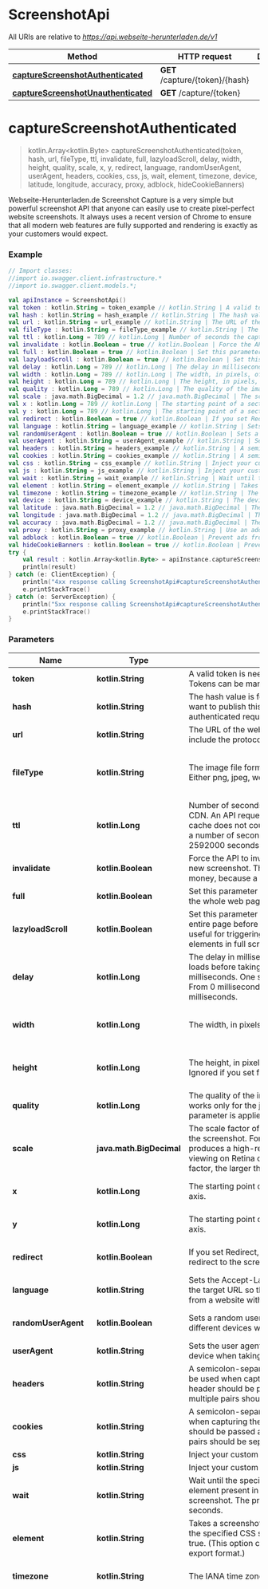 # ScreenshotApi

All URIs are relative to *https://api.webseite-herunterladen.de/v1*

Method | HTTP request | Description
------------- | ------------- | -------------
[**captureScreenshotAuthenticated**](ScreenshotApi.md#captureScreenshotAuthenticated) | **GET** /capture/{token}/{hash} | 
[**captureScreenshotUnauthenticated**](ScreenshotApi.md#captureScreenshotUnauthenticated) | **GET** /capture/{token} | 

<a name="captureScreenshotAuthenticated"></a>
# **captureScreenshotAuthenticated**
> kotlin.Array&lt;kotlin.Byte&gt; captureScreenshotAuthenticated(token, hash, url, fileType, ttl, invalidate, full, lazyloadScroll, delay, width, height, quality, scale, x, y, redirect, language, randomUserAgent, userAgent, headers, cookies, css, js, wait, element, timezone, device, latitude, longitude, accuracy, proxy, adblock, hideCookieBanners)



Webseite-Herunterladen.de Screenshot Capture is a very simple but powerful screenshot API that anyone can easily use to create pixel-perfect website screenshots. It always uses a recent version of Chrome to ensure that all modern web features are fully supported and rendering is exactly as your customers would expect.

### Example
```kotlin
// Import classes:
//import io.swagger.client.infrastructure.*
//import io.swagger.client.models.*;

val apiInstance = ScreenshotApi()
val token : kotlin.String = token_example // kotlin.String | A valid token is needed to make paid API calls. Tokens can be managed from your account.
val hash : kotlin.String = hash_example // kotlin.String | The hash value is for authenticated requests. If you want to publish this URL, you should use the authenticated requests.
val url : kotlin.String = url_example // kotlin.String | The URL of the website you want to capture. Please include the protocol (http:// or https://).
val fileType : kotlin.String = fileType_example // kotlin.String | The image file format of the captured screenshot. Either png, jpeg, webp or PDF with 72 dpi.
val ttl : kotlin.Long = 789 // kotlin.Long | Number of seconds the capture file is cached by our CDN. An API request that is loaded through the cache does not count as a paid request. You can set a number of seconds from 0 seconds up to 2592000 seconds. This is a maximum of 30 days.
val invalidate : kotlin.Boolean = true // kotlin.Boolean | Force the API to invalidate the cache and capture a new screenshot. This call costs you additional money, because a call of a cache hit is not charged.
val full : kotlin.Boolean = true // kotlin.Boolean | Set this parameter to true if you want to screenshot the whole web page in full size.
val lazyloadScroll : kotlin.Boolean = true // kotlin.Boolean | Set this parameter to true to scroll down through the entire page before taking a screenshot. This is useful for triggering animations or lazy load elements in full screen.
val delay : kotlin.Long = 789 // kotlin.Long | The delay in milliseconds to wait after the page loads before taking the screenshot. This is in milliseconds. One second is 1000 milliseconds. From 0 milliseconds to a maximum of 10,000 milliseconds.
val width : kotlin.Long = 789 // kotlin.Long | The width, in pixels, of the browser viewport to use.
val height : kotlin.Long = 789 // kotlin.Long | The height, in pixels, of the browser viewport to use. Ignored if you set full to true.
val quality : kotlin.Long = 789 // kotlin.Long | The quality of the image between 0 and 100. This works only for the jpeg format, for PNG images the parameter is applied only during compression.
val scale : java.math.BigDecimal = 1.2 // java.math.BigDecimal | The scale factor of the device to use when taking the screenshot. For example, a scale factor of 2 produces a high-resolution screenshot suitable for viewing on Retina devices. The larger the scale factor, the larger the screenshot produced.
val x : kotlin.Long = 789 // kotlin.Long | The starting point of a section screenshot on the X axis.
val y : kotlin.Long = 789 // kotlin.Long | The starting point of a section screenshot on the Y axis.
val redirect : kotlin.Boolean = true // kotlin.Boolean | If you set Redirect, the response will be a 302 redirect to the screenshot file in our CDN.
val language : kotlin.String = language_example // kotlin.String | Sets the Accept-Language header on requests to the target URL so that you can take screenshots from a website with a specific language.
val randomUserAgent : kotlin.Boolean = true // kotlin.Boolean | Sets a random user agent header to emulate a different devices when taking screenshots.
val userAgent : kotlin.String = userAgent_example // kotlin.String | Sets the user agent header to emulate a specific device when taking screenshots.
val headers : kotlin.String = headers_example // kotlin.String | A semicolon-separated list of header parameters to be used when capturing the screenshot. Each header should be passed as a key-value pair and multiple pairs should be separated by a semicolon.
val cookies : kotlin.String = cookies_example // kotlin.String | A semicolon-separated list of cookies to be used when capturing the screenshot. Each cookies should be passed as a key-value pair and multiple pairs should be separated by a semicolon.
val css : kotlin.String = css_example // kotlin.String | Inject your custom CSS.
val js : kotlin.String = js_example // kotlin.String | Inject your custom Javascript.
val wait : kotlin.String = wait_example // kotlin.String | Wait until the specified CSS selector matches an element present in the page before taking a screenshot. The process is canceled after 60 seconds.
val element : kotlin.String = element_example // kotlin.String | Takes a screenshot of the first element matched by the specified CSS selector. This is ignored if full is true. (This option cannot be used with the PDF export format.)
val timezone : kotlin.String = timezone_example // kotlin.String | The IANA time zone identifier used for this capture.
val device : kotlin.String = device_example // kotlin.String | The device used in the emulation.
val latitude : java.math.BigDecimal = 1.2 // java.math.BigDecimal | The latitude used in the emulation of the geo-location.
val longitude : java.math.BigDecimal = 1.2 // java.math.BigDecimal | The longitude used in the emulation of the geo-location.
val accuracy : java.math.BigDecimal = 1.2 // java.math.BigDecimal | The accuracy in meters used in the emulation of the geo-location.
val proxy : kotlin.String = proxy_example // kotlin.String | Use an address of a proxy server through which the screenshot should be taken. The proxy address should be formatted as http://username:password@proxyserver.com:31280
val adblock : kotlin.Boolean = true // kotlin.Boolean | Prevent ads from being displayed. Block requests from popular ad networks and hide frequent ads.
val hideCookieBanners : kotlin.Boolean = true // kotlin.Boolean | Prevent cookie banners and pop-ups from being displayed. The best possible result is tried.
try {
    val result : kotlin.Array<kotlin.Byte> = apiInstance.captureScreenshotAuthenticated(token, hash, url, fileType, ttl, invalidate, full, lazyloadScroll, delay, width, height, quality, scale, x, y, redirect, language, randomUserAgent, userAgent, headers, cookies, css, js, wait, element, timezone, device, latitude, longitude, accuracy, proxy, adblock, hideCookieBanners)
    println(result)
} catch (e: ClientException) {
    println("4xx response calling ScreenshotApi#captureScreenshotAuthenticated")
    e.printStackTrace()
} catch (e: ServerException) {
    println("5xx response calling ScreenshotApi#captureScreenshotAuthenticated")
    e.printStackTrace()
}
```

### Parameters

Name | Type | Description  | Notes
------------- | ------------- | ------------- | -------------
 **token** | **kotlin.String**| A valid token is needed to make paid API calls. Tokens can be managed from your account. |
 **hash** | **kotlin.String**| The hash value is for authenticated requests. If you want to publish this URL, you should use the authenticated requests. |
 **url** | **kotlin.String**| The URL of the website you want to capture. Please include the protocol (http:// or https://). |
 **fileType** | **kotlin.String**| The image file format of the captured screenshot. Either png, jpeg, webp or PDF with 72 dpi. | [optional] [default to png] [enum: png, pdf, jpeg, webp]
 **ttl** | **kotlin.Long**| Number of seconds the capture file is cached by our CDN. An API request that is loaded through the cache does not count as a paid request. You can set a number of seconds from 0 seconds up to 2592000 seconds. This is a maximum of 30 days. | [optional] [enum: ]
 **invalidate** | **kotlin.Boolean**| Force the API to invalidate the cache and capture a new screenshot. This call costs you additional money, because a call of a cache hit is not charged. | [optional]
 **full** | **kotlin.Boolean**| Set this parameter to true if you want to screenshot the whole web page in full size. | [optional]
 **lazyloadScroll** | **kotlin.Boolean**| Set this parameter to true to scroll down through the entire page before taking a screenshot. This is useful for triggering animations or lazy load elements in full screen. | [optional] [default to false]
 **delay** | **kotlin.Long**| The delay in milliseconds to wait after the page loads before taking the screenshot. This is in milliseconds. One second is 1000 milliseconds. From 0 milliseconds to a maximum of 10,000 milliseconds. | [optional] [enum: ]
 **width** | **kotlin.Long**| The width, in pixels, of the browser viewport to use. | [optional] [default to 1920] [enum: ]
 **height** | **kotlin.Long**| The height, in pixels, of the browser viewport to use. Ignored if you set full to true. | [optional] [default to 1080] [enum: ]
 **quality** | **kotlin.Long**| The quality of the image between 0 and 100. This works only for the jpeg format, for PNG images the parameter is applied only during compression. | [optional] [default to 90] [enum: ]
 **scale** | **java.math.BigDecimal**| The scale factor of the device to use when taking the screenshot. For example, a scale factor of 2 produces a high-resolution screenshot suitable for viewing on Retina devices. The larger the scale factor, the larger the screenshot produced. | [optional] [default to 1.0]
 **x** | **kotlin.Long**| The starting point of a section screenshot on the X axis. | [optional] [default to 0] [enum: ]
 **y** | **kotlin.Long**| The starting point of a section screenshot on the Y axis. | [optional] [default to 0] [enum: ]
 **redirect** | **kotlin.Boolean**| If you set Redirect, the response will be a 302 redirect to the screenshot file in our CDN. | [optional] [default to false]
 **language** | **kotlin.String**| Sets the Accept-Language header on requests to the target URL so that you can take screenshots from a website with a specific language. | [optional]
 **randomUserAgent** | **kotlin.Boolean**| Sets a random user agent header to emulate a different devices when taking screenshots. | [optional] [default to false]
 **userAgent** | **kotlin.String**| Sets the user agent header to emulate a specific device when taking screenshots. | [optional]
 **headers** | **kotlin.String**| A semicolon-separated list of header parameters to be used when capturing the screenshot. Each header should be passed as a key-value pair and multiple pairs should be separated by a semicolon. | [optional]
 **cookies** | **kotlin.String**| A semicolon-separated list of cookies to be used when capturing the screenshot. Each cookies should be passed as a key-value pair and multiple pairs should be separated by a semicolon. | [optional]
 **css** | **kotlin.String**| Inject your custom CSS. | [optional]
 **js** | **kotlin.String**| Inject your custom Javascript. | [optional]
 **wait** | **kotlin.String**| Wait until the specified CSS selector matches an element present in the page before taking a screenshot. The process is canceled after 60 seconds. | [optional]
 **element** | **kotlin.String**| Takes a screenshot of the first element matched by the specified CSS selector. This is ignored if full is true. (This option cannot be used with the PDF export format.) | [optional]
 **timezone** | **kotlin.String**| The IANA time zone identifier used for this capture. | [optional] [default to Europe/Berlin]
 **device** | **kotlin.String**| The device used in the emulation. | [optional] [enum: Blackberry PlayBook, Blackberry PlayBook landscape, BlackBerry Z30, BlackBerry Z30 landscape, Galaxy Note 3, Galaxy Note 3 landscape, Galaxy Note II, Galaxy Note II landscape, Galaxy S III, Galaxy S III landscape, Galaxy S5, Galaxy S5 landscape, iPad, iPad landscape, iPad Mini, iPad Mini landscape, iPad Pro, iPad Pro landscape, iPhone 4, iPhone 4 landscape, iPhone 5, iPhone 5 landscape, iPhone 6, iPhone 6 landscape, iPhone 6 Plus, iPhone 6 Plus landscape, iPhone 7, iPhone 7 landscape, iPhone 7 Plus, iPhone 7 Plus landscape, iPhone 8, iPhone 8 landscape, iPhone 8 Plus, iPhone 8 Plus landscape, iPhone SE, iPhone SE landscape, iPhone X, iPhone X landscape, iPhone XR, iPhone XR landscape, iPhone 11, iPhone 11 landscape, iPhone 11 Pro, iPhone 11 Pro landscape, iPhone 11 Pro Max, iPhone 11 Pro Max landscape, JioPhone 2, JioPhone 2 landscape, Kindle Fire HDX, Kindle Fire HDX landscape, LG Optimus L70, LG Optimus L70 landscape, Microsoft Lumia 550, Microsoft Lumia 950, Microsoft Lumia 950 landscape, Nexus 10, Nexus 10 landscape, Nexus 4, Nexus 4 landscape, Nexus 5, Nexus 5 landscape, Nexus 5X, Nexus 5X landscape, Nexus 6, Nexus 6 landscape, Nexus 6P, Nexus 6P landscape, Nexus 7, Nexus 7 landscape, Nokia Lumia 520, Nokia Lumia 520 landscape, Nokia N9, Nokia N9 landscape, Pixel 2, Pixel 2 landscape, Pixel 2 XL, Pixel 2 XL landscape]
 **latitude** | **java.math.BigDecimal**| The latitude used in the emulation of the geo-location. | [optional] [default to 0.0]
 **longitude** | **java.math.BigDecimal**| The longitude used in the emulation of the geo-location. | [optional] [default to 0.0]
 **accuracy** | **java.math.BigDecimal**| The accuracy in meters used in the emulation of the geo-location. | [optional] [default to 2.0]
 **proxy** | **kotlin.String**| Use an address of a proxy server through which the screenshot should be taken. The proxy address should be formatted as http://username:password@proxyserver.com:31280 | [optional]
 **adblock** | **kotlin.Boolean**| Prevent ads from being displayed. Block requests from popular ad networks and hide frequent ads. | [optional] [default to false]
 **hideCookieBanners** | **kotlin.Boolean**| Prevent cookie banners and pop-ups from being displayed. The best possible result is tried. | [optional] [default to false]

### Return type

[**kotlin.Array&lt;kotlin.Byte&gt;**](kotlin.Array&lt;kotlin.Byte&gt;.md)

### Authorization

No authorization required

### HTTP request headers

 - **Content-Type**: Not defined
 - **Accept**: application/json, application/pdf, image/jpeg, image/png, image/webp

<a name="captureScreenshotUnauthenticated"></a>
# **captureScreenshotUnauthenticated**
> kotlin.Array&lt;kotlin.Byte&gt; captureScreenshotUnauthenticated(token, url, fileType, ttl, invalidate, full, lazyloadScroll, delay, width, height, quality, scale, x, y, redirect, language, randomUserAgent, userAgent, headers, cookies, css, js, wait, element, timezone, device, latitude, longitude, accuracy, proxy, adblock, hideCookieBanners)



Webseite-Herunterladen.de Screenshot Capture is a very simple but powerful screenshot API that anyone can easily use to create pixel-perfect website screenshots. It always uses a recent version of Chrome to ensure that all modern web features are fully supported and rendering is exactly as your customers would expect.

### Example
```kotlin
// Import classes:
//import io.swagger.client.infrastructure.*
//import io.swagger.client.models.*;

val apiInstance = ScreenshotApi()
val token : kotlin.String = token_example // kotlin.String | A valid token is needed to make paid API calls. Tokens can be managed from your account.
val url : kotlin.String = url_example // kotlin.String | The URL of the website you want to capture. Please include the protocol (http:// or https://).
val fileType : kotlin.String = fileType_example // kotlin.String | The image file format of the captured screenshot. Either png, jpeg, webp or PDF with 72 dpi.
val ttl : kotlin.Long = 789 // kotlin.Long | Number of seconds the capture file is cached by our CDN. An API request that is loaded through the cache does not count as a paid request. You can set a number of seconds from 0 seconds up to 2592000 seconds. This is a maximum of 30 days.
val invalidate : kotlin.Boolean = true // kotlin.Boolean | Force the API to invalidate the cache and capture a new screenshot. This call costs you additional money, because a call of a cache hit is not charged.
val full : kotlin.Boolean = true // kotlin.Boolean | Set this parameter to true if you want to screenshot the whole web page in full size.
val lazyloadScroll : kotlin.Boolean = true // kotlin.Boolean | Set this parameter to true to scroll down through the entire page before taking a screenshot. This is useful for triggering animations or lazy load elements in full screen.
val delay : kotlin.Long = 789 // kotlin.Long | The delay in milliseconds to wait after the page loads before taking the screenshot. This is in milliseconds. One second is 1000 milliseconds. From 0 milliseconds to a maximum of 10,000 milliseconds.
val width : kotlin.Long = 789 // kotlin.Long | The width, in pixels, of the browser viewport to use.
val height : kotlin.Long = 789 // kotlin.Long | The height, in pixels, of the browser viewport to use. Ignored if you set full to true.
val quality : kotlin.Long = 789 // kotlin.Long | The quality of the image between 0 and 100. This works only for the jpeg format, for PNG images the parameter is applied only during compression.
val scale : java.math.BigDecimal = 1.2 // java.math.BigDecimal | The scale factor of the device to use when taking the screenshot. For example, a scale factor of 2 produces a high-resolution screenshot suitable for viewing on Retina devices. The larger the scale factor, the larger the screenshot produced.
val x : kotlin.Long = 789 // kotlin.Long | The starting point of a section screenshot on the X axis.
val y : kotlin.Long = 789 // kotlin.Long | The starting point of a section screenshot on the Y axis.
val redirect : kotlin.Boolean = true // kotlin.Boolean | If you set Redirect, the response will be a 302 redirect to the screenshot file in our CDN.
val language : kotlin.String = language_example // kotlin.String | Sets the Accept-Language header on requests to the target URL so that you can take screenshots from a website with a specific language.
val randomUserAgent : kotlin.Boolean = true // kotlin.Boolean | Sets a random user agent header to emulate a different devices when taking screenshots.
val userAgent : kotlin.String = userAgent_example // kotlin.String | Sets the user agent header to emulate a specific device when taking screenshots.
val headers : kotlin.String = headers_example // kotlin.String | A semicolon-separated list of header parameters to be used when capturing the screenshot. Each header should be passed as a key-value pair and multiple pairs should be separated by a semicolon.
val cookies : kotlin.String = cookies_example // kotlin.String | A semicolon-separated list of cookies to be used when capturing the screenshot. Each cookies should be passed as a key-value pair and multiple pairs should be separated by a semicolon.
val css : kotlin.String = css_example // kotlin.String | Inject your custom CSS.
val js : kotlin.String = js_example // kotlin.String | Inject your custom Javascript.
val wait : kotlin.String = wait_example // kotlin.String | Wait until the specified CSS selector matches an element present in the page before taking a screenshot. The process is canceled after 60 seconds.
val element : kotlin.String = element_example // kotlin.String | Takes a screenshot of the first element matched by the specified CSS selector. This is ignored if full is true. (This option cannot be used with the PDF export format.)
val timezone : kotlin.String = timezone_example // kotlin.String | The IANA time zone identifier used for this capture.
val device : kotlin.String = device_example // kotlin.String | The device used in the emulation.
val latitude : java.math.BigDecimal = 1.2 // java.math.BigDecimal | The latitude used in the emulation of the geo-location.
val longitude : java.math.BigDecimal = 1.2 // java.math.BigDecimal | The longitude used in the emulation of the geo-location.
val accuracy : java.math.BigDecimal = 1.2 // java.math.BigDecimal | The accuracy in meters used in the emulation of the geo-location.
val proxy : kotlin.String = proxy_example // kotlin.String | Use an address of a proxy server through which the screenshot should be taken. The proxy address should be formatted as http://username:password@proxyserver.com:31280
val adblock : kotlin.Boolean = true // kotlin.Boolean | Prevent ads from being displayed. Block requests from popular ad networks and hide frequent ads.
val hideCookieBanners : kotlin.Boolean = true // kotlin.Boolean | Prevent cookie banners and pop-ups from being displayed. The best possible result is tried.
try {
    val result : kotlin.Array<kotlin.Byte> = apiInstance.captureScreenshotUnauthenticated(token, url, fileType, ttl, invalidate, full, lazyloadScroll, delay, width, height, quality, scale, x, y, redirect, language, randomUserAgent, userAgent, headers, cookies, css, js, wait, element, timezone, device, latitude, longitude, accuracy, proxy, adblock, hideCookieBanners)
    println(result)
} catch (e: ClientException) {
    println("4xx response calling ScreenshotApi#captureScreenshotUnauthenticated")
    e.printStackTrace()
} catch (e: ServerException) {
    println("5xx response calling ScreenshotApi#captureScreenshotUnauthenticated")
    e.printStackTrace()
}
```

### Parameters

Name | Type | Description  | Notes
------------- | ------------- | ------------- | -------------
 **token** | **kotlin.String**| A valid token is needed to make paid API calls. Tokens can be managed from your account. |
 **url** | **kotlin.String**| The URL of the website you want to capture. Please include the protocol (http:// or https://). |
 **fileType** | **kotlin.String**| The image file format of the captured screenshot. Either png, jpeg, webp or PDF with 72 dpi. | [optional] [default to png] [enum: png, pdf, jpeg, webp]
 **ttl** | **kotlin.Long**| Number of seconds the capture file is cached by our CDN. An API request that is loaded through the cache does not count as a paid request. You can set a number of seconds from 0 seconds up to 2592000 seconds. This is a maximum of 30 days. | [optional] [enum: ]
 **invalidate** | **kotlin.Boolean**| Force the API to invalidate the cache and capture a new screenshot. This call costs you additional money, because a call of a cache hit is not charged. | [optional]
 **full** | **kotlin.Boolean**| Set this parameter to true if you want to screenshot the whole web page in full size. | [optional]
 **lazyloadScroll** | **kotlin.Boolean**| Set this parameter to true to scroll down through the entire page before taking a screenshot. This is useful for triggering animations or lazy load elements in full screen. | [optional] [default to false]
 **delay** | **kotlin.Long**| The delay in milliseconds to wait after the page loads before taking the screenshot. This is in milliseconds. One second is 1000 milliseconds. From 0 milliseconds to a maximum of 10,000 milliseconds. | [optional] [enum: ]
 **width** | **kotlin.Long**| The width, in pixels, of the browser viewport to use. | [optional] [default to 1920] [enum: ]
 **height** | **kotlin.Long**| The height, in pixels, of the browser viewport to use. Ignored if you set full to true. | [optional] [default to 1080] [enum: ]
 **quality** | **kotlin.Long**| The quality of the image between 0 and 100. This works only for the jpeg format, for PNG images the parameter is applied only during compression. | [optional] [default to 90] [enum: ]
 **scale** | **java.math.BigDecimal**| The scale factor of the device to use when taking the screenshot. For example, a scale factor of 2 produces a high-resolution screenshot suitable for viewing on Retina devices. The larger the scale factor, the larger the screenshot produced. | [optional] [default to 1.0]
 **x** | **kotlin.Long**| The starting point of a section screenshot on the X axis. | [optional] [default to 0] [enum: ]
 **y** | **kotlin.Long**| The starting point of a section screenshot on the Y axis. | [optional] [default to 0] [enum: ]
 **redirect** | **kotlin.Boolean**| If you set Redirect, the response will be a 302 redirect to the screenshot file in our CDN. | [optional] [default to false]
 **language** | **kotlin.String**| Sets the Accept-Language header on requests to the target URL so that you can take screenshots from a website with a specific language. | [optional]
 **randomUserAgent** | **kotlin.Boolean**| Sets a random user agent header to emulate a different devices when taking screenshots. | [optional] [default to false]
 **userAgent** | **kotlin.String**| Sets the user agent header to emulate a specific device when taking screenshots. | [optional]
 **headers** | **kotlin.String**| A semicolon-separated list of header parameters to be used when capturing the screenshot. Each header should be passed as a key-value pair and multiple pairs should be separated by a semicolon. | [optional]
 **cookies** | **kotlin.String**| A semicolon-separated list of cookies to be used when capturing the screenshot. Each cookies should be passed as a key-value pair and multiple pairs should be separated by a semicolon. | [optional]
 **css** | **kotlin.String**| Inject your custom CSS. | [optional]
 **js** | **kotlin.String**| Inject your custom Javascript. | [optional]
 **wait** | **kotlin.String**| Wait until the specified CSS selector matches an element present in the page before taking a screenshot. The process is canceled after 60 seconds. | [optional]
 **element** | **kotlin.String**| Takes a screenshot of the first element matched by the specified CSS selector. This is ignored if full is true. (This option cannot be used with the PDF export format.) | [optional]
 **timezone** | **kotlin.String**| The IANA time zone identifier used for this capture. | [optional] [default to Europe/Berlin]
 **device** | **kotlin.String**| The device used in the emulation. | [optional] [enum: Blackberry PlayBook, Blackberry PlayBook landscape, BlackBerry Z30, BlackBerry Z30 landscape, Galaxy Note 3, Galaxy Note 3 landscape, Galaxy Note II, Galaxy Note II landscape, Galaxy S III, Galaxy S III landscape, Galaxy S5, Galaxy S5 landscape, iPad, iPad landscape, iPad Mini, iPad Mini landscape, iPad Pro, iPad Pro landscape, iPhone 4, iPhone 4 landscape, iPhone 5, iPhone 5 landscape, iPhone 6, iPhone 6 landscape, iPhone 6 Plus, iPhone 6 Plus landscape, iPhone 7, iPhone 7 landscape, iPhone 7 Plus, iPhone 7 Plus landscape, iPhone 8, iPhone 8 landscape, iPhone 8 Plus, iPhone 8 Plus landscape, iPhone SE, iPhone SE landscape, iPhone X, iPhone X landscape, iPhone XR, iPhone XR landscape, iPhone 11, iPhone 11 landscape, iPhone 11 Pro, iPhone 11 Pro landscape, iPhone 11 Pro Max, iPhone 11 Pro Max landscape, JioPhone 2, JioPhone 2 landscape, Kindle Fire HDX, Kindle Fire HDX landscape, LG Optimus L70, LG Optimus L70 landscape, Microsoft Lumia 550, Microsoft Lumia 950, Microsoft Lumia 950 landscape, Nexus 10, Nexus 10 landscape, Nexus 4, Nexus 4 landscape, Nexus 5, Nexus 5 landscape, Nexus 5X, Nexus 5X landscape, Nexus 6, Nexus 6 landscape, Nexus 6P, Nexus 6P landscape, Nexus 7, Nexus 7 landscape, Nokia Lumia 520, Nokia Lumia 520 landscape, Nokia N9, Nokia N9 landscape, Pixel 2, Pixel 2 landscape, Pixel 2 XL, Pixel 2 XL landscape]
 **latitude** | **java.math.BigDecimal**| The latitude used in the emulation of the geo-location. | [optional] [default to 0.0]
 **longitude** | **java.math.BigDecimal**| The longitude used in the emulation of the geo-location. | [optional] [default to 0.0]
 **accuracy** | **java.math.BigDecimal**| The accuracy in meters used in the emulation of the geo-location. | [optional] [default to 2.0]
 **proxy** | **kotlin.String**| Use an address of a proxy server through which the screenshot should be taken. The proxy address should be formatted as http://username:password@proxyserver.com:31280 | [optional]
 **adblock** | **kotlin.Boolean**| Prevent ads from being displayed. Block requests from popular ad networks and hide frequent ads. | [optional] [default to false]
 **hideCookieBanners** | **kotlin.Boolean**| Prevent cookie banners and pop-ups from being displayed. The best possible result is tried. | [optional] [default to false]

### Return type

[**kotlin.Array&lt;kotlin.Byte&gt;**](kotlin.Array&lt;kotlin.Byte&gt;.md)

### Authorization

No authorization required

### HTTP request headers

 - **Content-Type**: Not defined
 - **Accept**: application/json, application/pdf, image/jpeg, image/png, image/webp

